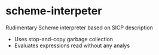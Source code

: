 # scheme-interpeter
Rudimentary Scheme interpreter based on SICP description
* Uses stop-and-copy garbage collection
* Evaluates expressions read without any analys
